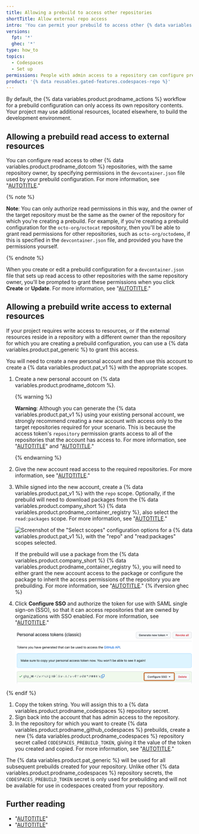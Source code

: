 ```yaml
---
title: Allowing a prebuild to access other repositories
shortTitle: Allow external repo access
intro: 'You can permit your prebuild to access other {% data variables.product.prodname_dotcom %} repositories so that it can be built successfully.'
versions:
  fpt: '*'
  ghec: '*'
type: how_to
topics:
  - Codespaces
  - Set up
permissions: People with admin access to a repository can configure prebuilds for the repository.
product: '{% data reusables.gated-features.codespaces-repo %}'
---
```


By default, the {% data variables.product.prodname_actions %} workflow for a prebuild configuration can only access its own repository contents. Your project may use additional resources, located elsewhere, to build the development environment.

## Allowing a prebuild read access to external resources

You can configure read access to other {% data variables.product.prodname_dotcom %} repositories, with the same repository owner, by specifying permissions in the `devcontainer.json` file used by your prebuild configuration. For more information, see "[AUTOTITLE](/codespaces/managing-your-codespaces/managing-repository-access-for-your-codespaces)."

{% note %}

**Note**: You can only authorize read permissions in this way, and the owner of the target repository must be the same as the owner of the repository for which you're creating a prebuild. For example, if you're creating a prebuild configuration for the `octo-org/octocat` repository, then you'll be able to grant read permissions for other repositories, such as `octo-org/octodemo`, if this is specified in the `devcontainer.json` file, and provided you have the permissions yourself.

{% endnote %}

When you create or edit a prebuild configuration for a `devcontainer.json` file that sets up read access to other repositories with the same repository owner, you'll be prompted to grant these permissions when you click **Create** or **Update**. For more information, see "[AUTOTITLE](/codespaces/prebuilding-your-codespaces/configuring-prebuilds#configuring-prebuilds)."

## Allowing a prebuild write access to external resources

If your project requires write access to resources, or if the external resources reside in a repository with a different owner than the repository for which you are creating a prebuild configuration, you can use a {% data variables.product.pat_generic %} to grant this access.

You will need to create a new personal account and then use this account to create a {% data variables.product.pat_v1 %} with the appropriate scopes.

1. Create a new personal account on {% data variables.product.prodname_dotcom %}.

   {% warning %}

   **Warning**: Although you can generate the {% data variables.product.pat_v1 %} using your existing personal account, we strongly recommend creating a new account with access only to the target repositories required for your scenario. This is because the access token's `repository` permission grants access to all of the repositories that the account has access to. For more information, see "[AUTOTITLE](/get-started/signing-up-for-github/signing-up-for-a-new-github-account)" and "[AUTOTITLE](/actions/security-guides/security-hardening-for-github-actions#considering-cross-repository-access)."

   {% endwarning %}
1. Give the new account read access to the required repositories. For more information, see "[AUTOTITLE](/organizations/managing-user-access-to-your-organizations-repositories/managing-repository-roles/managing-an-individuals-access-to-an-organization-repository)."
1. While signed into the new account, create a {% data variables.product.pat_v1 %} with the `repo` scope. Optionally, if the prebuild will need to download packages from the {% data variables.product.company_short %} {% data variables.product.prodname_container_registry %}, also select the `read:packages` scope. For more information, see "[AUTOTITLE](/authentication/keeping-your-account-and-data-secure/creating-a-personal-access-token)."

   ![Screenshot of the "Select scopes" configuration options for a {% data variables.product.pat_v1 %}, with the "repo" and "read:packages" scopes selected.](/assets/images/help/codespaces/prebuilds-select-scopes.png)

   If the prebuild will use a package from the {% data variables.product.company_short %} {% data variables.product.prodname_container_registry %}, you will need to either grant the new account access to the package or configure the package to inherit the access permissions of the repository you are prebuilding. For more information, see "[AUTOTITLE](/packages/learn-github-packages/configuring-a-packages-access-control-and-visibility)."
{% ifversion ghec %}
1. Click **Configure SSO** and authorize the token for use with SAML single sign-on (SSO), so that it can access repositories that are owned by organizations with SSO enabled. For more information, see "[AUTOTITLE](/authentication/authenticating-with-saml-single-sign-on/authorizing-a-personal-access-token-for-use-with-saml-single-sign-on)."

   ![Screenshot of the "{% data variables.product.pat_v1_caps_plural %}" page. The "Configure SSO" button for a PAT is highlighted with a dark orange outline.](/assets/images/help/codespaces/configure-sso-for-pat.png)

{% endif %}
1. Copy the token string. You will assign this to a {% data variables.product.prodname_codespaces %} repository secret.
1. Sign back into the account that has admin access to the repository.
1. In the repository for which you want to create {% data variables.product.prodname_github_codespaces %} prebuilds, create a new {% data variables.product.prodname_codespaces %} repository secret called `CODESPACES_PREBUILD_TOKEN`, giving it the value of the token you created and copied. For more information, see "[AUTOTITLE](/codespaces/managing-codespaces-for-your-organization/managing-secrets-for-your-repository-and-organization-for-github-codespaces#adding-secrets-for-a-repository)."

The {% data variables.product.pat_generic %} will be used for all subsequent prebuilds created for your repository. Unlike other {% data variables.product.prodname_codespaces %} repository secrets, the `CODESPACES_PREBUILD_TOKEN` secret is only used for prebuilding and will not be available for use in codespaces created from your repository.

## Further reading

- "[AUTOTITLE](/codespaces/prebuilding-your-codespaces/configuring-prebuilds)"
- "[AUTOTITLE](/codespaces/troubleshooting/troubleshooting-prebuilds)"
